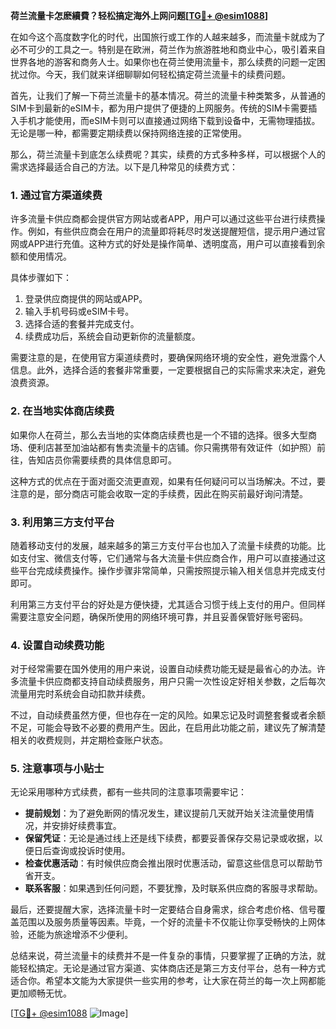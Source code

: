 **荷兰流量卡怎麽續費？轻松搞定海外上网问题[[TG💪+ @esim1088](https://t.me/s/esim1088)]**

在如今这个高度数字化的时代，出国旅行或工作的人越来越多，而流量卡就成为了必不可少的工具之一。特别是在欧洲，荷兰作为旅游胜地和商业中心，吸引着来自世界各地的游客和商务人士。如果你也在荷兰使用流量卡，那么续费的问题一定困扰过你。今天，我们就来详细聊聊如何轻松搞定荷兰流量卡的续费问题。

首先，让我们了解一下荷兰流量卡的基本情况。荷兰的流量卡种类繁多，从普通的SIM卡到最新的eSIM卡，都为用户提供了便捷的上网服务。传统的SIM卡需要插入手机才能使用，而eSIM卡则可以直接通过网络下载到设备中，无需物理插拔。无论是哪一种，都需要定期续费以保持网络连接的正常使用。

那么，荷兰流量卡到底怎么续费呢？其实，续费的方式多种多样，可以根据个人的需求选择最适合自己的方法。以下是几种常见的续费方式：

### **1. 通过官方渠道续费**

许多流量卡供应商都会提供官方网站或者APP，用户可以通过这些平台进行续费操作。例如，有些供应商会在用户的流量即将耗尽时发送提醒短信，提示用户通过官网或APP进行充值。这种方式的好处是操作简单、透明度高，用户可以直接看到余额和使用情况。

具体步骤如下：
1. 登录供应商提供的网站或APP。
2. 输入手机号码或eSIM卡号。
3. 选择合适的套餐并完成支付。
4. 续费成功后，系统会自动更新你的流量额度。

需要注意的是，在使用官方渠道续费时，要确保网络环境的安全性，避免泄露个人信息。此外，选择合适的套餐非常重要，一定要根据自己的实际需求来决定，避免浪费资源。

### **2. 在当地实体商店续费**

如果你人在荷兰，那么去当地的实体商店续费也是一个不错的选择。很多大型商场、便利店甚至加油站都有售卖流量卡的店铺。你只需携带有效证件（如护照）前往，告知店员你需要续费的具体信息即可。

这种方式的优点在于面对面交流更直观，如果有任何疑问可以当场解决。不过，要注意的是，部分商店可能会收取一定的手续费，因此在购买前最好询问清楚。

### **3. 利用第三方支付平台**

随着移动支付的发展，越来越多的第三方支付平台也加入了流量卡续费的功能。比如支付宝、微信支付等，它们通常与各大流量卡供应商合作，用户可以直接通过这些平台完成续费操作。操作步骤非常简单，只需按照提示输入相关信息并完成支付即可。

利用第三方支付平台的好处是方便快捷，尤其适合习惯于线上支付的用户。但同样需要注意安全问题，确保所使用的网络环境可靠，并且妥善保管好账号密码。

### **4. 设置自动续费功能**

对于经常需要在国外使用的用户来说，设置自动续费功能无疑是最省心的办法。许多流量卡供应商都支持自动续费服务，用户只需一次性设定好相关参数，之后每次流量用完时系统会自动扣款并续费。

不过，自动续费虽然方便，但也存在一定的风险。如果忘记及时调整套餐或者余额不足，可能会导致不必要的费用产生。因此，在启用此功能之前，建议先了解清楚相关的收费规则，并定期检查账户状态。

### **5. 注意事项与小贴士**

无论采用哪种方式续费，都有一些共同的注意事项需要牢记：
- **提前规划**：为了避免断网的情况发生，建议提前几天就开始关注流量使用情况，并安排好续费事宜。
- **保留凭证**：无论是通过线上还是线下续费，都要妥善保存交易记录或收据，以便日后查询或投诉时使用。
- **检查优惠活动**：有时候供应商会推出限时优惠活动，留意这些信息可以帮助节省开支。
- **联系客服**：如果遇到任何问题，不要犹豫，及时联系供应商的客服寻求帮助。

最后，还要提醒大家，选择流量卡时一定要结合自身需求，综合考虑价格、信号覆盖范围以及服务质量等因素。毕竟，一个好的流量卡不仅能让你享受畅快的上网体验，还能为旅途增添不少便利。

总结来说，荷兰流量卡的续费并不是一件复杂的事情，只要掌握了正确的方法，就能轻松搞定。无论是通过官方渠道、实体商店还是第三方支付平台，总有一种方式适合你。希望本文能为大家提供一些实用的参考，让大家在荷兰的每一次上网都能更加顺畅无忧。

[[TG💪+ @esim1088](https://t.me/s/esim1088) ![Image](https://i.postimg.cc/4NQfJmqS/Snipaste-2025-05-13-00-14-12.png)]